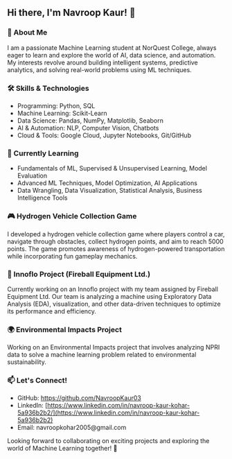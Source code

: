 ## Hi there, I'm Navroop Kaur! 👋

### 🚀 About Me

I am a passionate Machine Learning student at NorQuest College, always eager to learn and explore the world of AI, data science, and automation. My interests revolve around building intelligent systems, predictive analytics, and solving real-world problems using ML techniques.

### 🛠 Skills & Technologies

- Programming: Python, SQL
- Machine Learning: Scikit-Learn
- Data Science: Pandas, NumPy, Matplotlib, Seaborn
- AI & Automation: NLP, Computer Vision, Chatbots
- Cloud & Tools: Google Cloud, Jupyter Notebooks, Git/GitHub

### 🌱 Currently Learning

- Fundamentals of ML, Supervised & Unsupervised Learning, Model Evaluation
- Advanced ML Techniques, Model Optimization, AI Applications
- Data Wrangling, Data Visualization, Statistical Analysis, Business Intelligence Tools

### 🎮 Hydrogen Vehicle Collection Game

I developed a hydrogen vehicle collection game where players control a car, navigate through obstacles, collect hydrogen points, and aim to reach 5000 points. The game promotes awareness of hydrogen-powered transportation while incorporating fun gameplay mechanics.

### 🔬 Innoflo Project (Fireball Equipment Ltd.)

Currently working on an Innoflo project with my team assigned by Fireball Equipment Ltd. Our team is analyzing a machine using Exploratory Data Analysis (EDA), visualization, and other data-driven techniques to optimize its performance and efficiency.

### 🌍 Environmental Impacts Project

Working on an Environmental Impacts project that involves analyzing NPRI data to solve a machine learning problem related to environmental sustainability.

### 📫 Let's Connect!

- GitHub: https://github.com/NavroopKaur03
- LinkedIn: [https://www.linkedin.com/in/navroop-kaur-kohar-5a936b2b2/](https://www.linkedin.com/in/navroop-kaur-kohar-5a936b2b2)
- Email: navroopkohar2005\@gmail.com

Looking forward to collaborating on exciting projects and exploring the world of Machine Learning together! 🚀



